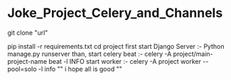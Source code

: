 # Joke_Project_Celery_and_Channels

git clone "url"

pip install -r requirements.txt
cd project
first start Django Server :- Python manage.py runserver
than,
    start celery beat
        :- celery -A project/main-project-name beat -l INFO
    start worker
        :- celery -A project worker --pool=solo -l info
""
i hope all is good
""

